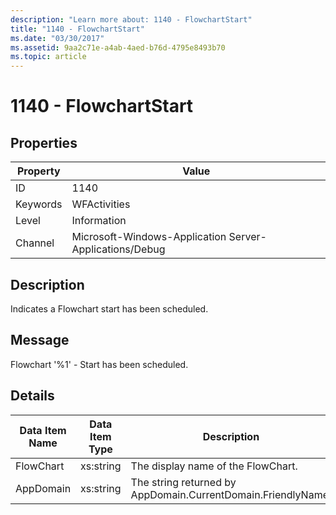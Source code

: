 ```yaml
---
description: "Learn more about: 1140 - FlowchartStart"
title: "1140 - FlowchartStart"
ms.date: "03/30/2017"
ms.assetid: 9aa2c71e-a4ab-4aed-b76d-4795e8493b70
ms.topic: article
---
```

# 1140 - FlowchartStart

## Properties

| Property | Value |
| - | - |
|ID|1140|  
|Keywords|WFActivities|  
|Level|Information|  
|Channel|Microsoft-Windows-Application Server-Applications/Debug|  
  
## Description  

 Indicates a Flowchart start has been scheduled.  
  
## Message  

 Flowchart '%1' - Start has been scheduled.  
  
## Details  
  
|Data Item Name|Data Item Type|Description|  
|--------------------|--------------------|-----------------|  
|FlowChart|xs:string|The display name of the FlowChart.|  
|AppDomain|xs:string|The string returned by AppDomain.CurrentDomain.FriendlyName.|
